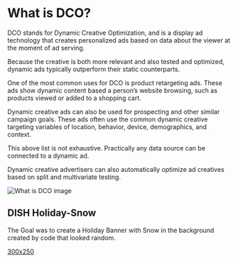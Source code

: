 # What is DCO?

DCO stands for Dynamic Creative Optimization, and is a display ad technology that creates personalized ads based on data about the viewer at the moment of ad serving.

Because the creative is both more relevant and also tested and optimized, dynamic ads typically outperform their static counterparts.

One of the most common uses for DCO is product retargeting ads. These ads show dynamic content based a person’s website browsing, such as products viewed or added to a shopping cart.

Dynamic creative ads can also be used for prospecting and other similar campaign goals. These ads often use the common dynamic creative targeting variables of location, behavior, device, demographics, and context.

This above list is not exhaustive. Practically any data source can be connected to a dynamic ad.

Dynamic creative advertisers can also automatically optimize ad creatives based on split and multivariate testing.

![What is DCO image](https://prodriguez-dev.github.io/dco/images/what-is-dco.png)

## DISH Holiday-Snow

The Goal was to create a Holiday Banner with Snow in the background created by code that looked random.

[300x250](https://prodriguez-dev.github.io/dco/holiday-snow/300x250/index.html)
